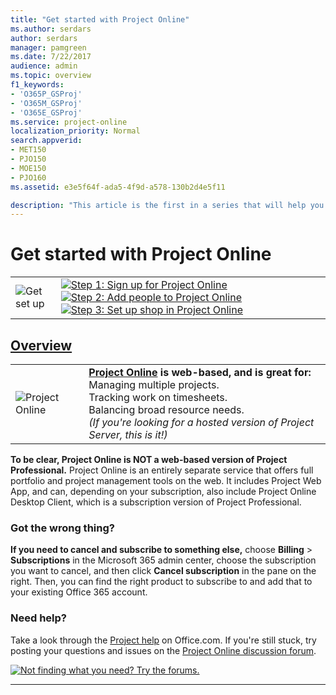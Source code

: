 ```yaml
---
title: "Get started with Project Online"
ms.author: serdars
author: serdars
manager: pamgreen
ms.date: 7/22/2017
audience: admin
ms.topic: overview
f1_keywords:
- 'O365P_GSProj'
- 'O365M_GSProj'
- 'O365E_GSProj'
ms.service: project-online
localization_priority: Normal
search.appverid:
- MET150
- PJO150
- MOE150
- PJO160
ms.assetid: e3e5f64f-ada5-4f9d-a578-130b2d4e5f11

description: "This article is the first in a series that will help you get started with Project Online. There are three main steps to getting started: signing up, adding people, and creating projects."
---
```


# Get started with Project Online

|||
|:-----|:-----|
|![Get set up](media/6b503a9c-4ef0-409b-ab56-09e804cfe0c3.png)           <br/> |[![Step 1: Sign up for Project Online](media/f82f0100-dc58-47d6-960a-28db901de6d8.png)](step-1-sign-up-for-project-online.md)         [![Step 2: Add people to Project Online](media/be1ca863-defe-4156-a5b1-68cea288476f.png)](step-2-add-people-to-project-online.md)          [![Step 3: Set up shop in Project Online](media/e27ceef5-1c39-43e4-92ac-300d58fb65c8.png)](step-3-set-up-shop-in-project-online.md) <br/> |

## [Overview](#tab/)
  
|||
|:-----|:-----|
|![Project Online](media/276154dc-3e4e-49db-9a4d-67f037094c25.png)           <br/> |**[Project Online](https://go.microsoft.com/fwlink/p/?linkid=402127) is web-based, and is great for:** <br/>  Managing multiple projects.  <br/>  Tracking work on timesheets.  <br/>  Balancing broad resource needs.  <br/>  *(If you're looking for a hosted version of Project Server, this is it!)*  <br/> |
   
 **To be clear, Project Online is NOT a web-based version of Project Professional.** Project Online is an entirely separate service that offers full portfolio and project management tools on the web. It includes Project Web App, and can, depending on your subscription, also include Project Online Desktop Client, which is a subscription version of Project Professional. 
  
### Got the wrong thing?

 **If you need to cancel and subscribe to something else,** choose **Billing** \> **Subscriptions** in the Microsoft 365 admin center, choose the subscription you want to cancel, and then click **Cancel subscription** in the pane on the right. Then, you can find the right product to subscribe to and add that to your existing Office 365 account. 
  
### Need help?

Take a look through the [Project help](https://support.office.com/article/afac1e38-1219-4a88-bd22-81534778d528) on Office.com. If you're still stuck, try posting your questions and issues on the [Project Online discussion forum](https://social.technet.microsoft.com/Forums/projectserver/en-US/home?forum=projectonline).
  
[![Not finding what you need? Try the forums.](media/46e7095e-10bd-4e68-8a7c-3d9dd849b508.png)](https://social.technet.microsoft.com/forums/en-us/category/project)
  

   
---


